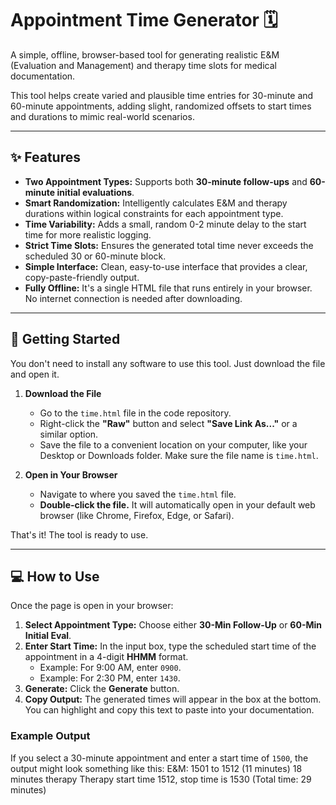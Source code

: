 # Appointment Time Generator 🗓️

A simple, offline, browser-based tool for generating realistic E&M (Evaluation and Management) and therapy time slots for medical documentation.

This tool helps create varied and plausible time entries for 30-minute and 60-minute appointments, adding slight, randomized offsets to start times and durations to mimic real-world scenarios.

***

## ✨ Features

* **Two Appointment Types:** Supports both **30-minute follow-ups** and **60-minute initial evaluations**.
* **Smart Randomization:** Intelligently calculates E&M and therapy durations within logical constraints for each appointment type.
* **Time Variability:** Adds a small, random 0-2 minute delay to the start time for more realistic logging.
* **Strict Time Slots:** Ensures the generated total time never exceeds the scheduled 30 or 60-minute block.
* **Simple Interface:** Clean, easy-to-use interface that provides a clear, copy-paste-friendly output.
* **Fully Offline:** It's a single HTML file that runs entirely in your browser. No internet connection is needed after downloading.

***

## 🚀 Getting Started

You don't need to install any software to use this tool. Just download the file and open it.

1.  **Download the File**
    * Go to the `time.html` file in the code repository.
    * Right-click the **"Raw"** button and select **"Save Link As..."** or a similar option.
    * Save the file to a convenient location on your computer, like your Desktop or Downloads folder. Make sure the file name is `time.html`.

2.  **Open in Your Browser**
    * Navigate to where you saved the `time.html` file.
    * **Double-click the file.** It will automatically open in your default web browser (like Chrome, Firefox, Edge, or Safari).

That's it! The tool is ready to use.

***

## 💻 How to Use

Once the page is open in your browser:

1.  **Select Appointment Type:** Choose either **30-Min Follow-Up** or **60-Min Initial Eval**.
2.  **Enter Start Time:** In the input box, type the scheduled start time of the appointment in a 4-digit **HHMM** format.
    * Example: For 9:00 AM, enter `0900`.
    * Example: For 2:30 PM, enter `1430`.
3.  **Generate:** Click the **Generate** button.
4.  **Copy Output:** The generated times will appear in the box at the bottom. You can highlight and copy this text to paste into your documentation.

### Example Output

If you select a 30-minute appointment and enter a start time of `1500`, the output might look something like this:
E&M: 1501 to 1512 (11 minutes)
18 minutes therapy
Therapy start time 1512, stop time is 1530
(Total time: 29 minutes)
